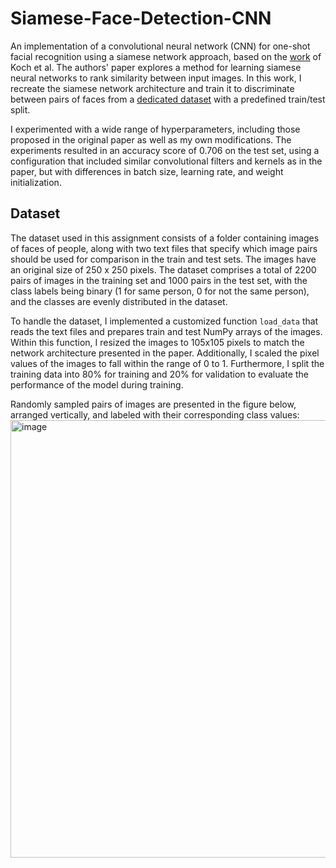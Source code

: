# Siamese-Face-Detection-CNN

An implementation of a convolutional neural network (CNN) for one-shot facial recognition using a siamese network approach, based on the [work](https://www.cs.cmu.edu/~rsalakhu/papers/oneshot1.pdf) of Koch et al.
The authors' paper explores a method for learning siamese neural networks to rank similarity between input images. In this work, I recreate the siamese network architecture and train it to discriminate between pairs of faces from a [dedicated dataset](https://talhassner.github.io/home/projects/lfwa/index.html) with a predefined train/test split. 

I experimented with a wide range of hyperparameters, including those proposed in the original paper as well as my own modifications. The experiments resulted in an accuracy score of 0.706 on the test set, using a configuration that included similar
convolutional filters and kernels as in the paper, but with differences in batch size, learning rate, and weight initialization.

## Dataset
The dataset used in this assignment consists of a folder containing images of faces of people,
along with two text files that specify which image pairs should be used for comparison in the
train and test sets. The images have an original size of 250 x 250 pixels. The dataset comprises a
total of 2200 pairs of images in the training set and 1000 pairs in the test set, with the class labels
being binary (1 for same person, 0 for not the same person), and the classes are evenly
distributed in the dataset.
<p>
To handle the dataset, I implemented a customized function <code>load_data</code> that reads the
text files and prepares train and test NumPy arrays of the images. Within this function, I resized
the images to 105x105 pixels to match the network architecture presented in the paper.
Additionally, I scaled the pixel values of the images to fall within the range of 0 to 1.
Furthermore, I split the training data into 80% for training and 20% for validation to evaluate
the performance of the model during training.
</p>
Randomly sampled pairs of images are presented in the figure below, arranged vertically, and labeled with their corresponding class values:

<img width="700" alt="image" src="https://github.com/nts-e/Siamese-Face-Detection-CNN/assets/107881111/ba1762fd-117f-47ed-8cd6-1078d384f315">
